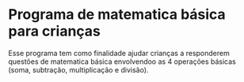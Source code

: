 # Programa de matematica básica para crianças
 
Esse programa tem como finalidade ajudar crianças a responderem questões de matematica básica envolvendoo as 4 operações básicas (soma, subtração, multiplicação e divisão).
